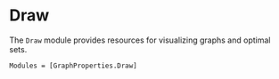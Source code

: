 # Draw

The `Draw` module provides resources for visualizing graphs and optimal sets.

```@autodocs
Modules = [GraphProperties.Draw]
```